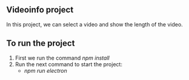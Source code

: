 ## Videoinfo project

In this project, we can select a video and show the length of the video.

## To run the project

1. First we run the command *npm install*
2. Run the next command to start the project: 
   - *npm run electron* 